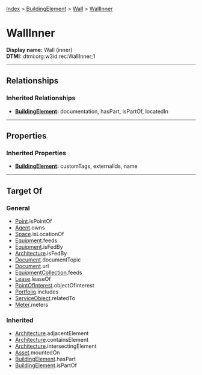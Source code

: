 [Index](../../index.md) > [BuildingElement](../BuildingElement.md) > [Wall](Wall.md) > [WallInner](#)
# WallInner

**Display name:** Wall (inner)<br />
**DTMI:** dtmi:org:w3id:rec:WallInner;1

---

## Relationships

### Inherited Relationships
* **[BuildingElement](../BuildingElement.md):** documentation, hasPart, isPartOf, locatedIn

---

## Properties

### Inherited Properties
* **[BuildingElement](../BuildingElement.md):** customTags, externalIds, name

---

## Target Of
### General
* [Point](../../Point/Point.md).isPointOf
* [Agent](../../Agent/Agent.md).owns
* [Space](../../Space/Space.md).isLocationOf
* [Equipment](../../Asset/Equipment/Equipment.md).feeds
* [Equipment](../../Asset/Equipment/Equipment.md).isFedBy
* [Architecture](../../Space/Architecture/Architecture.md).isFedBy
* [Document](../../Information/Document/Document.md).documentTopic
* [Document](../../Information/Document/Document.md).url
* [EquipmentCollection](../../Collection/Equipment-.md).feeds
* [Lease](../../Event/Lease.md).leaseOf
* [PointOfInterest](../../Information/PointOfInterest.md).objectOfInterest
* [Portfolio](../../Collection/Portfolio.md).includes
* [ServiceObject](../../Information/ServiceObject/ServiceObject.md).relatedTo
* [Meter](../../Asset/Equipment/Meter/Meter.md).meters
### Inherited
* [Architecture](../../Space/Architecture/Architecture.md).adjacentElement
* [Architecture](../../Space/Architecture/Architecture.md).containsElement
* [Architecture](../../Space/Architecture/Architecture.md).intersectingElement
* [Asset](../../Asset/Asset.md).mountedOn
* [BuildingElement](../BuildingElement.md).hasPart
* [BuildingElement](../BuildingElement.md).isPartOf
